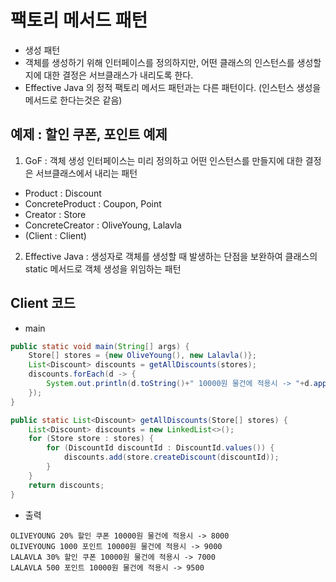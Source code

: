 # 팩토리 메서드 패턴

- 생성 패턴
- 객체를 생성하기 위해 인터페이스를 정의하지만, 어떤 클래스의 인스턴스를 생성할지에 대한 결정은 서브클래스가 내리도록 한다.
- Effective Java 의 정적 팩토리 메서드 패턴과는 다른 패턴이다. (인스턴스 생성을 메서드로 한다는것은 같음)


## 예제 : 할인 쿠폰, 포인트 예제 

1. GoF : 객체 생성 인터페이스는 미리 정의하고 어떤 인스턴스를 만들지에 대한 결정은 서브클래스에서 내리는 패턴
- Product : Discount
- ConcreteProduct : Coupon, Point
- Creator : Store
- ConcreteCreator : OliveYoung, Lalavla
- (Client : Client)

2. Effective Java : 생성자로 객체를 생성할 때 발생하는 단점을 보완하여 클래스의 static 메서드로 객체 생성을 위임하는 패턴


## Client 코드

- main

```java
public static void main(String[] args) {
    Store[] stores = {new OliveYoung(), new Lalavla()};
    List<Discount> discounts = getAllDiscounts(stores);
    discounts.forEach(d -> {
        System.out.println(d.toString()+" 10000원 물건에 적용시 -> "+d.applyDiscount(10000));
    });
}

public static List<Discount> getAllDiscounts(Store[] stores) {
    List<Discount> discounts = new LinkedList<>();
    for (Store store : stores) {
        for (DiscountId discountId : DiscountId.values()) {
            discounts.add(store.createDiscount(discountId));
        }
    }
    return discounts;
}
```

- 출력

```
OLIVEYOUNG 20% 할인 쿠폰 10000원 물건에 적용시 -> 8000
OLIVEYOUNG 1000 포인트 10000원 물건에 적용시 -> 9000
LALAVLA 30% 할인 쿠폰 10000원 물건에 적용시 -> 7000
LALAVLA 500 포인트 10000원 물건에 적용시 -> 9500
```
